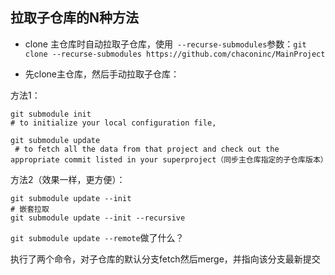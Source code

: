 ## 拉取子仓库的N种方法
 
- clone 主仓库时自动拉取子仓库，使用` --recurse-submodules`参数：`git clone --recurse-submodules https://github.com/chaconinc/MainProject`

- 先clone主仓库，然后手动拉取子仓库：


方法1：

```
git submodule init
# to initialize your local configuration file,

git submodule update
 # to fetch all the data from that project and check out the appropriate commit listed in your superproject（同步主仓库指定的子仓库版本）
```

方法2（效果一样，更方便）：
```
git submodule update --init
# 嵌套拉取
git submodule update --init --recursive
```

`git submodule update --remote`做了什么？

执行了两个命令，对子仓库的默认分支fetch然后merge，并指向该分支最新提交
